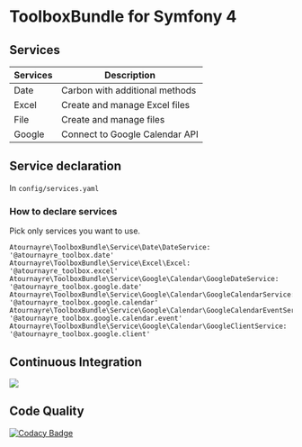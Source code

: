 # ToolboxBundle for Symfony 4
## Services

| Services | Description |
|---|---|
|Date|Carbon with additional methods |
|Excel|Create and manage Excel files|
|File|Create and manage files|
|Google|Connect to Google Calendar API|

## Service declaration
In `config/services.yaml`

### How to declare services
Pick only services you want to use.

    Atournayre\ToolboxBundle\Service\Date\DateService: '@atournayre_toolbox.date'
    Atournayre\ToolboxBundle\Service\Excel\Excel: '@atournayre_toolbox.excel'
    Atournayre\ToolboxBundle\Service\Google\Calendar\GoogleDateService: '@atournayre_toolbox.google.date'
    Atournayre\ToolboxBundle\Service\Google\Calendar\GoogleCalendarService: '@atournayre_toolbox.google.calendar'
    Atournayre\ToolboxBundle\Service\Google\Calendar\GoogleCalendarEventService: '@atournayre_toolbox.google.calendar.event'
    Atournayre\ToolboxBundle\Service\Google\Calendar\GoogleClientService: '@atournayre_toolbox.google.client'

## Continuous Integration
<img src="https://travis-ci.com/atournayre/toolbox-bundle.svg?branch=master" />

## Code Quality
[![Codacy Badge](https://api.codacy.com/project/badge/Grade/3b38b47687f744b2b5c18b1035d9a2d8)](https://www.codacy.com/app/atournayre/toolbox-bundle?utm_source=github.com&amp;utm_medium=referral&amp;utm_content=atournayre/toolbox-bundle&amp;utm_campaign=Badge_Grade)
